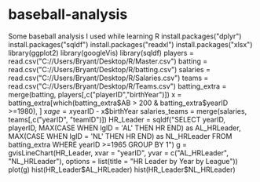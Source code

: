 # baseball-analysis
Some baseball analysis I used while learning R
install.packages("dplyr")
install.packages("sqldf")
install.packages("readxl")
install.packages("xlsx")
library(ggplot2)
library(googleVis)
library(sqldf)
players = read.csv("C://Users/Bryant/Desktop/R/Master.csv")
batting = read.csv("C://Users/Bryant/Desktop/R/batting.csv")
salaries = read.csv("C://Users/Bryant/Desktop/R/Salaries.csv")
teams = read.csv("C://Users/Bryant/Desktop/R/Teams.csv")
batting_extra = merge(batting, players[,c("playerID","birthYear")])
x = batting_extra[which(batting_extra$AB > 200 & batting_extra$yearID >=1980), ]
x$age = x$yearID - x$birthYear
salaries_teams = merge(salaries, teams[,c("yearID", "teamID")])
HR_Leader = sqldf("SELECT yearID, playerID, MAX(CASE WHEN lgID = 'AL' THEN HR END) as AL_HRLeader, MAX(CASE WHEN lgID = 'NL' THEN HR END) as NL_HRLeader FROM batting_extra WHERE yearID >=1965 GROUP BY 1")
g = gvisLineChart(HR_Leader, xvar = "yearID", yvar = c("AL_HRLeader", "NL_HRLeader"), options = list(title = "HR Leader by Year by League"))
plot(g)
hist(HR_Leader$AL_HRLeader)
hist(HR_Leader$NL_HRLeader)

